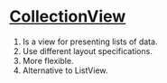 # [CollectionView](https://youtu.be/DuNLR_NJv8U?t=12838)

1. Is a view for presenting lists of data.
2. Use different layout specifications.
3. More flexible.
4. Alternative to ListView.

